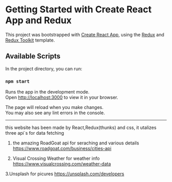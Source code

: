 # Getting Started with Create React App and Redux

This project was bootstrapped with [Create React App](https://github.com/facebook/create-react-app), using the [Redux](https://redux.js.org/) and [Redux Toolkit](https://redux-toolkit.js.org/) template.

## Available Scripts

In the project directory, you can run:

### `npm start`

Runs the app in the development mode.\
Open [http://localhost:3000](http://localhost:3000) to view it in your browser.

The page will reload when you make changes.\
You may also see any lint errors in the console.

-----------
this website has been made by React,Redux(thunks) and css, it utalizes three api`s for data fetching

1. the amazing RoadGoat api for seraching and various details https://www.roadgoat.com/business/cities-api

2. Visual Crossing Weather for weather info https://www.visualcrossing.com/weather-data

3.Unsplash  for picures https://unsplash.com/developers

